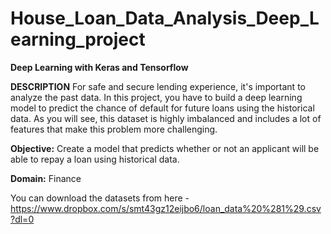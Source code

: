 # House_Loan_Data_Analysis_Deep_Learning_project

**Deep Learning with Keras and Tensorflow**

**DESCRIPTION**
For safe and secure lending experience, it's important to analyze the past data. In this project, you have to build a deep learning model to predict the chance of default for future loans using the historical data. As you will see, this dataset is highly imbalanced and includes a lot of features that make this problem more challenging.


**Objective:** Create a model that predicts whether or not an applicant will be able to repay a loan using historical data.

**Domain:** Finance

You can download the datasets from here - https://www.dropbox.com/s/smt43gz12eijbo6/loan_data%20%281%29.csv?dl=0
